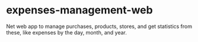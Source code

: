 # expenses-management-web
Net web app to manage purchases, products, stores, and get statistics from these, like expenses by the day, month, and year.
